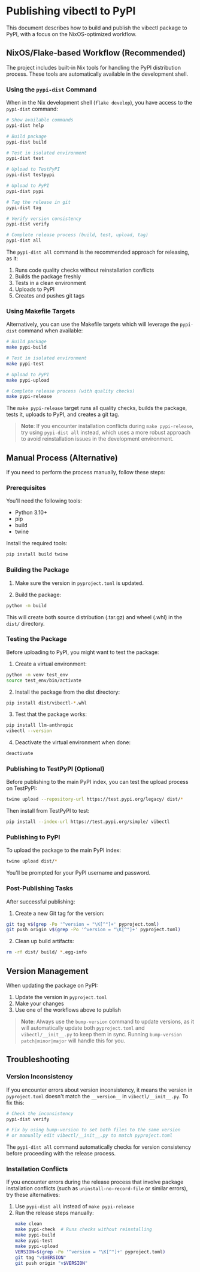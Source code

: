 # Publishing vibectl to PyPI

This document describes how to build and publish the vibectl package to PyPI,
with a focus on the NixOS-optimized workflow.

## NixOS/Flake-based Workflow (Recommended)

The project includes built-in Nix tools for handling the PyPI distribution process.
These tools are automatically available in the development shell.

### Using the `pypi-dist` Command

When in the Nix development shell (`flake develop`), you have access to the
`pypi-dist` command:

```zsh
# Show available commands
pypi-dist help

# Build package
pypi-dist build

# Test in isolated environment
pypi-dist test

# Upload to TestPyPI
pypi-dist testpypi

# Upload to PyPI
pypi-dist pypi

# Tag the release in git
pypi-dist tag

# Verify version consistency
pypi-dist verify

# Complete release process (build, test, upload, tag)
pypi-dist all
```

The `pypi-dist all` command is the recommended approach for releasing, as it:
1. Runs code quality checks without reinstallation conflicts
2. Builds the package freshly
3. Tests in a clean environment
4. Uploads to PyPI
5. Creates and pushes git tags

### Using Makefile Targets

Alternatively, you can use the Makefile targets which will leverage the `pypi-dist`
command when available:

```zsh
# Build package
make pypi-build

# Test in isolated environment
make pypi-test

# Upload to PyPI
make pypi-upload

# Complete release process (with quality checks)
make pypi-release
```

The `make pypi-release` target runs all quality checks, builds the package, tests
it, uploads to PyPI, and creates a git tag.

> **Note**: If you encounter installation conflicts during `make pypi-release`,
> try using `pypi-dist all` instead, which uses a more robust approach to avoid
> reinstallation issues in the development environment.

## Manual Process (Alternative)

If you need to perform the process manually, follow these steps:

### Prerequisites

You'll need the following tools:
- Python 3.10+
- pip
- build
- twine

Install the required tools:

```zsh
pip install build twine
```

### Building the Package

1. Make sure the version in `pyproject.toml` is updated.

2. Build the package:

```zsh
python -m build
```

This will create both source distribution (.tar.gz) and wheel (.whl) in the `dist/` directory.

### Testing the Package

Before uploading to PyPI, you might want to test the package:

1. Create a virtual environment:

```zsh
python -m venv test_env
source test_env/bin/activate
```

2. Install the package from the dist directory:

```zsh
pip install dist/vibectl-*.whl
```

3. Test that the package works:

```zsh
pip install llm-anthropic
vibectl --version
```

4. Deactivate the virtual environment when done:

```zsh
deactivate
```

### Publishing to TestPyPI (Optional)

Before publishing to the main PyPI index, you can test the upload process on TestPyPI:

```zsh
twine upload --repository-url https://test.pypi.org/legacy/ dist/*
```

Then install from TestPyPI to test:

```zsh
pip install --index-url https://test.pypi.org/simple/ vibectl
```

### Publishing to PyPI

To upload the package to the main PyPI index:

```zsh
twine upload dist/*
```

You'll be prompted for your PyPI username and password.

### Post-Publishing Tasks

After successful publishing:

1. Create a new Git tag for the version:

```zsh
git tag v$(grep -Po '^version = "\K[^"]+' pyproject.toml)
git push origin v$(grep -Po '^version = "\K[^"]+' pyproject.toml)
```

2. Clean up build artifacts:

```zsh
rm -rf dist/ build/ *.egg-info
```

## Version Management

When updating the package on PyPI:

1. Update the version in `pyproject.toml`
2. Make your changes
3. Use one of the workflows above to publish

> **Note**: Always use the `bump-version` command to update versions, as it will
> automatically update both `pyproject.toml` and `vibectl/__init__.py` to keep them
> in sync. Running `bump-version patch|minor|major` will handle this for you.

## Troubleshooting

### Version Inconsistency

If you encounter errors about version inconsistency, it means the version in
`pyproject.toml` doesn't match the `__version__` in `vibectl/__init__.py`. To fix this:

```zsh
# Check the inconsistency
pypi-dist verify

# Fix by using bump-version to set both files to the same version
# or manually edit vibectl/__init__.py to match pyproject.toml
```

The `pypi-dist all` command automatically checks for version consistency before
proceeding with the release process.

### Installation Conflicts

If you encounter errors during the release process that involve package installation
conflicts (such as `uninstall-no-record-file` or similar errors), try these alternatives:

1. Use `pypi-dist all` instead of `make pypi-release`
2. Run the release steps manually:
   ```zsh
   make clean
   make pypi-check  # Runs checks without reinstalling
   make pypi-build
   make pypi-test
   make pypi-upload
   VERSION=$(grep -Po '^version = "\K[^"]+' pyproject.toml)
   git tag "v$VERSION"
   git push origin "v$VERSION"
   ```
